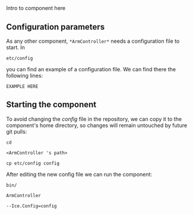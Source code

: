 ```
```
#
``` ArmController
```
Intro to component here


## Configuration parameters
As any other component,
``` *ArmController* ```
needs a configuration file to start. In

    etc/config

you can find an example of a configuration file. We can find there the following lines:

    EXAMPLE HERE


## Starting the component
To avoid changing the *config* file in the repository, we can copy it to the component's home directory, so changes will remain untouched by future git pulls:

    cd

``` <ArmController 's path> ```

    cp etc/config config

After editing the new config file we can run the component:

    bin/

```ArmController ```

    --Ice.Config=config
